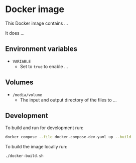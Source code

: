 # Docker image

This Docker image contains ...

It does ...


## Environment variables

- `VARIABLE`
    - Set to `true` to enable ...


## Volumes

- `/media/volume`
    - The input and output directory of the files to ...


## Development

To build and run for development run:
```bash
docker compose --file docker-compose-dev.yaml up --build
```

To build the image locally run:
```bash
./docker-build.sh
```